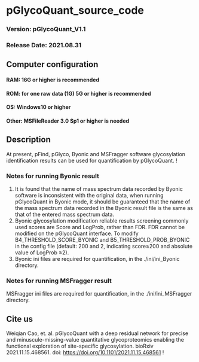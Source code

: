 # pGlycoQuant_source_code

### Version: pGlycoQuant_V1.1
### Release Date: 2021.08.31

## Computer configuration
####  RAM: 16G or higher is recommended
####  ROM: for one raw data (1G) 5G or higher is recommended
####  OS: Windows10 or higher
####  Other: MSFileReader 3.0 Sp1 or higher is needed

## Description
At present, pFind, pGlyco, Byonic and MSFragger software glycosylation identification results can be used for quantification by pGlycoQuant.
!

### Notes for running Byonic result
1. It is found that the name of mass spectrum data recorded by Byonic software is inconsistent with the original data, when running pGlycoQuant in Byonic mode, it should be guaranteed that the name of the mass spectrum data recorded in the Byonic result file is the same as that of the entered mass spectrum data.
2. Byonic glycosylation modification reliable results screening commonly used scores are Score and LogProb, rather than FDR. FDR cannot be modified on the pGlycoQuant interface. To modify B4_THRESHOLD_SCORE_BYONIC and B5_THRESHOLD_PROB_BYONIC in the config file (default: 200 and 2, indicating score≥200 and absolute value of LogProb ≥2).
3. Byonic ini files are required for quantification, in the ./ini/ini_Byonic directory.

### Notes for running MSFragger result
MSFragger ini files are required for quantification, in the ./ini/ini_MSFragger directory.

## Cite us
Weiqian Cao, et. al. pGlycoQuant with a deep residual network for precise and minuscule-missing-value quantitative glycoproteomics enabling the functional exploration of site-specific glycosylation. bioRxiv 2021.11.15.468561.
doi: https://doi.org/10.1101/2021.11.15.468561
!
